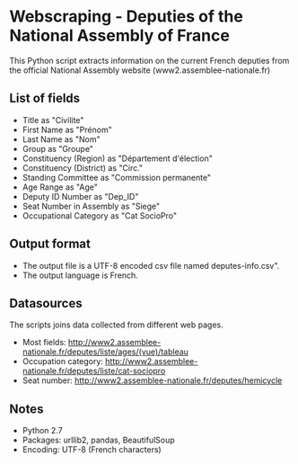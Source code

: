 # Webscraping - Deputies of the National Assembly of France

This Python script extracts information on the current French deputies from the official National Assembly website (www2.assemblee-nationale.fr)

## List of fields

* Title as "Civilite"
* First Name as "Prénom"
* Last Name as "Nom"
* Group as "Groupe"
* Constituency (Region) as "Département d'élection"
* Constituency (District) as "Circ."
* Standing Committee as "Commission permanente"
* Age Range as "Age"
* Deputy ID Number as "Dep_ID"
* Seat Number in Assembly as "Siege"
* Occupational Category as "Cat SocioPro"

## Output format

* The output file is a UTF-8 encoded csv file named deputes-info.csv".
* The output language is French.

## Datasources

The scripts joins data collected from different web pages.

* Most fields: http://www2.assemblee-nationale.fr/deputes/liste/ages/(vue)/tableau
* Occupation category: http://www2.assemblee-nationale.fr/deputes/liste/cat-sociopro
* Seat number: http://www2.assemblee-nationale.fr/deputes/hemicycle

## Notes

* Python 2.7
* Packages: urllib2, pandas, BeautifulSoup
* Encoding: UTF-8 (French characters)
